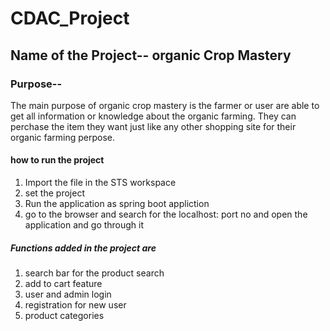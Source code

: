 # CDAC_Project
 ## Name of the Project-- organic Crop Mastery
 ### Purpose-- 
 The main purpose of organic crop mastery is the farmer or user are able to get all information or knowledge about the organic farming.
        They can perchase the item they want just like any other shopping site for their organic 
farming perpose.
#### how to run the project
1. Import the file in the STS workspace 
2. set the project
3. Run the application as spring boot appliction
4. go to the browser and search for the localhost: port no and open the application and go through it

##### Functions added in the project are
1. search bar for the product search
2. add to cart feature
3. user and admin login
4. registration for new user
5. product categories
